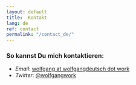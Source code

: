```yaml
---
layout: default
title:  Kontakt
lang: de
ref: contact
permalink: "/contact_de/"
---
```


### So kannst Du mich kontaktieren:
<ul>
<li><em>Email</em>: <a href="mailto:wolfgang@wolfgangdeutsch.work">wolfgang at wolfgangdeutsch dot work</a></li>
<li><em>Twitter</em>: <a href="https://twitter.com/wolfgangwork">@wolfgangwork</a></li>
</ul>
